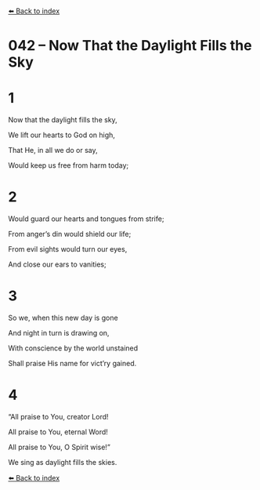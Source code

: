[⬅️ Back to index](../README.md)

# 042 – Now That the Daylight Fills the Sky





# 1

Now that the daylight fills the sky,

We lift our hearts to God on high,

That He, in all we do or say,

Would keep us free from harm today;



# 2

Would guard our hearts and tongues from strife;

From anger’s din would shield our life;

From evil sights would turn our eyes,

And close our ears to vanities;



# 3

So we, when this new day is gone

And night in turn is drawing on,

With conscience by the world unstained

Shall praise His name for vict’ry gained.



# 4

“All praise to You, creator Lord!

All praise to You, eternal Word!

All praise to You, O Spirit wise!”

We sing as daylight fills the skies.

[⬅️ Back to index](../README.md)
